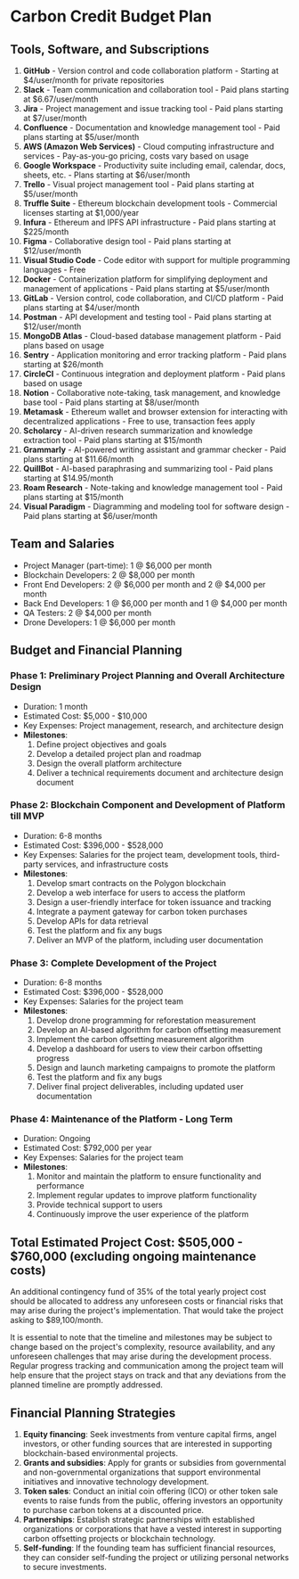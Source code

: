 # Carbon Credit Budget Plan

## Tools, Software, and Subscriptions

1. **GitHub** - Version control and code collaboration platform - Starting at $4/user/month for private repositories
2. **Slack** - Team communication and collaboration tool - Paid plans starting at $6.67/user/month
3. **Jira** - Project management and issue tracking tool - Paid plans starting at $7/user/month
4. **Confluence** - Documentation and knowledge management tool - Paid plans starting at $5/user/month
5. **AWS (Amazon Web Services)** - Cloud computing infrastructure and services - Pay-as-you-go pricing, costs vary based on usage
6. **Google Workspace** - Productivity suite including email, calendar, docs, sheets, etc. - Plans starting at $6/user/month
7. **Trello** - Visual project management tool - Paid plans starting at $5/user/month
8. **Truffle Suite** - Ethereum blockchain development tools - Commercial licenses starting at $1,000/year
9. **Infura** - Ethereum and IPFS API infrastructure - Paid plans starting at $225/month
10. **Figma** - Collaborative design tool - Paid plans starting at $12/user/month
11. **Visual Studio Code** - Code editor with support for multiple programming languages - Free
12. **Docker** - Containerization platform for simplifying deployment and management of applications - Paid plans starting at $5/user/month
13. **GitLab** - Version control, code collaboration, and CI/CD platform - Paid plans starting at $4/user/month
14. **Postman** - API development and testing tool - Paid plans starting at $12/user/month
15. **MongoDB Atlas** - Cloud-based database management platform - Paid plans based on usage
16. **Sentry** - Application monitoring and error tracking platform - Paid plans starting at $26/month
17. **CircleCI** - Continuous integration and deployment platform - Paid plans based on usage
18. **Notion** - Collaborative note-taking, task management, and knowledge base tool - Paid plans starting at $8/user/month
19. **Metamask** - Ethereum wallet and browser extension for interacting with decentralized applications - Free to use, transaction fees apply
20. **Scholarcy** - AI-driven research summarization and knowledge extraction tool - Paid plans starting at $15/month
21. **Grammarly** - AI-powered writing assistant and grammar checker - Paid plans starting at $11.66/month
22. **QuillBot** - AI-based paraphrasing and summarizing tool - Paid plans starting at $14.95/month
23. **Roam Research** - Note-taking and knowledge management tool - Paid plans starting at $15/month
24. **Visual Paradigm** - Diagramming and modeling tool for software design - Paid plans starting at $6/user/month

## Team and Salaries

- Project Manager (part-time): 1 @ $6,000 per month
- Blockchain Developers: 2 @ $8,000 per month
- Front End Developers: 2 @ $6,000 per month and 2 @ $4,000 per month
- Back End Developers: 1 @ $6,000 per month and 1 @ $4,000 per month
- QA Testers: 2 @ $4,000 per month
- Drone Developers: 1 @ $6,000 per month

## Budget and Financial Planning

### Phase 1: Preliminary Project Planning and Overall Architecture Design

- Duration: 1 month
- Estimated Cost: $5,000 - $10,000
- Key Expenses: Project management, research, and architecture design
- **Milestones**:
  1. Define project objectives and goals
  2. Develop a detailed project plan and roadmap
  3. Design the overall platform architecture
  4. Deliver a technical requirements document and architecture design document

### Phase 2: Blockchain Component and Development of Platform till MVP

- Duration: 6-8 months
- Estimated Cost: $396,000 - $528,000
- Key Expenses: Salaries for the project team, development tools, third-party services, and infrastructure costs
- **Milestones**:
  1. Develop smart contracts on the Polygon blockchain
  2. Develop a web interface for users to access the platform
  3. Design a user-friendly interface for token issuance and tracking
  4. Integrate a payment gateway for carbon token purchases
  5. Develop APIs for data retrieval
  6. Test the platform and fix any bugs
  7. Deliver an MVP of the platform, including user documentation

### Phase 3: Complete Development of the Project

- Duration: 6-8 months
- Estimated Cost: $396,000 - $528,000
- Key Expenses: Salaries for the project team
- **Milestones**:
  1. Develop drone programming for reforestation measurement
  2. Develop an AI-based algorithm for carbon offsetting measurement
  3. Implement the carbon offsetting measurement algorithm
  4. Develop a dashboard for users to view their carbon offsetting progress
  5. Design and launch marketing campaigns to promote the platform
  6. Test the platform and fix any bugs
  7. Deliver final project deliverables, including updated user documentation

### Phase 4: Maintenance of the Platform - Long Term

- Duration: Ongoing
- Estimated Cost: $792,000 per year
- Key Expenses: Salaries for the project team
- **Milestones**:
  1. Monitor and maintain the platform to ensure functionality and performance
  2. Implement regular updates to improve platform functionality
  3. Provide technical support to users
  4. Continuously improve the user experience of the platform

## Total Estimated Project Cost: $505,000 - $760,000 (excluding ongoing maintenance costs)

An additional contingency fund of 35% of the total yearly project cost should be allocated to address any unforeseen costs or financial risks that may arise during the project's implementation.
That would take the project asking to $89,100/month.

It is essential to note that the timeline and milestones may be subject to change based on the project's complexity, resource availability, and any unforeseen challenges that may arise during the development process. Regular progress tracking and communication among the project team will help ensure that the project stays on track and that any deviations from the planned timeline are promptly addressed.

## Financial Planning Strategies

1. **Equity financing**: Seek investments from venture capital firms, angel investors, or other funding sources that are interested in supporting blockchain-based environmental projects.
2. **Grants and subsidies**: Apply for grants or subsidies from governmental and non-governmental organizations that support environmental initiatives and innovative technology development.
3. **Token sales**: Conduct an initial coin offering (ICO) or other token sale events to raise funds from the public, offering investors an opportunity to purchase carbon tokens at a discounted price.
4. **Partnerships**: Establish strategic partnerships with established organizations or corporations that have a vested interest in supporting carbon offsetting projects or blockchain technology.
5. **Self-funding**: If the founding team has sufficient financial resources, they can consider self-funding the project or utilizing personal networks to secure investments.
